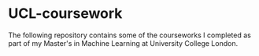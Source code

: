 # UCL-coursework

The following repository contains some of the courseworks I completed as part of my Master's in Machine Learning at University College London. 
